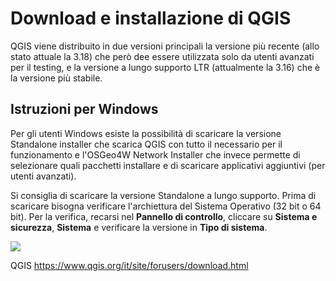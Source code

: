 # Download e installazione di QGIS

QGIS viene distribuito in due versioni principali  la versione più recente (allo stato attuale la 3.18) che però dee essere utilizzata solo da utenti avanzati per il testing, e la versione a lungo supporto LTR (attualmente la 3.16) che è la versione più stabile.

## Istruzioni per Windows

Per gli utenti Windows esiste la possibilità di scaricare la versione Standalone installer che scarica QGIS con tutto il necessario per il funzionamento e l'OSGeo4W Network Installer che invece permette di selezionare quali pacchetti installare e di scaricare applicativi aggiuntivi (per utenti avanzati).

Si consiglia di scaricare la versione Standalone a lungo supporto. Prima di scaricare bisogna verificare l'archiettura del Sistema Operativo (32 bit o 64 bit). Per la verifica, recarsi nel **Pannello di controllo**, cliccare su **Sistema e sicurezza**, **Sistema** e verificare la versione in **Tipo di sistema**.


![](../images/cover.jpg)


QGIS
https://www.qgis.org/it/site/forusers/download.html